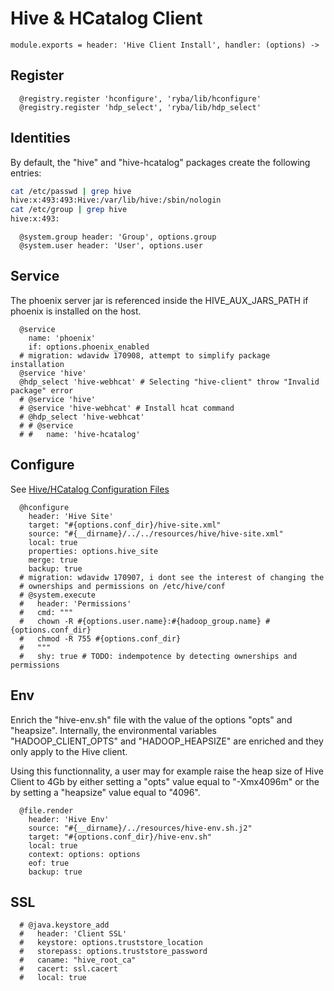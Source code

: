 
# Hive & HCatalog Client

    module.exports = header: 'Hive Client Install', handler: (options) ->

## Register

      @registry.register 'hconfigure', 'ryba/lib/hconfigure'
      @registry.register 'hdp_select', 'ryba/lib/hdp_select'

## Identities

By default, the "hive" and "hive-hcatalog" packages create the following
entries:

```bash
cat /etc/passwd | grep hive
hive:x:493:493:Hive:/var/lib/hive:/sbin/nologin
cat /etc/group | grep hive
hive:x:493:
```

      @system.group header: 'Group', options.group
      @system.user header: 'User', options.user

## Service

The phoenix server jar is referenced inside the HIVE_AUX_JARS_PATH if phoenix
is installed on the host.

      @service
        name: 'phoenix'
        if: options.phoenix_enabled
      # migration: wdavidw 170908, attempt to simplify package installation
      @service 'hive'
      @hdp_select 'hive-webhcat' # Selecting "hive-client" throw "Invalid package" error
      # @service 'hive'
      # @service 'hive-webhcat' # Install hcat command
      # @hdp_select 'hive-webhcat'
      # # @service
      # #   name: 'hive-hcatalog'

## Configure

See [Hive/HCatalog Configuration Files](http://docs.hortonworks.com/HDPDocuments/HDP1/HDP-1.3.2/bk_installing_manually_book/content/rpm-chap6-3.html)

      @hconfigure
        header: 'Hive Site'
        target: "#{options.conf_dir}/hive-site.xml"
        source: "#{__dirname}/../../resources/hive/hive-site.xml"
        local: true
        properties: options.hive_site
        merge: true
        backup: true
      # migration: wdavidw 170907, i dont see the interest of changing the 
      # ownerships and permissions on /etc/hive/conf
      # @system.execute
      #   header: 'Permissions'
      #   cmd: """
      #   chown -R #{options.user.name}:#{hadoop_group.name} #{options.conf_dir}
      #   chmod -R 755 #{options.conf_dir}
      #   """
      #   shy: true # TODO: indempotence by detecting ownerships and permissions

## Env

Enrich the "hive-env.sh" file with the value of the options
"opts" and "heapsize". Internally, the environmental variables 
"HADOOP_CLIENT_OPTS" and "HADOOP_HEAPSIZE" are enriched
and they only apply to the Hive client.

Using this functionnality, a user may for example raise the heap size of Hive
Client to 4Gb by either setting a "opts" value equal to "-Xmx4096m" or the
by setting a "heapsize" value equal to "4096".

      @file.render
        header: 'Hive Env'
        source: "#{__dirname}/../resources/hive-env.sh.j2"
        target: "#{options.conf_dir}/hive-env.sh"
        local: true
        context: options: options
        eof: true
        backup: true

## SSL

      # @java.keystore_add
      #   header: 'Client SSL'
      #   keystore: options.truststore_location
      #   storepass: options.truststore_password
      #   caname: "hive_root_ca"
      #   cacert: ssl.cacert
      #   local: true
